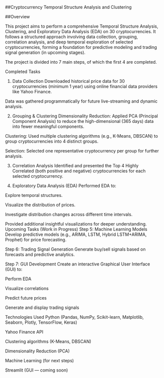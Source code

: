 ##Cryptocurrency Temporal Structure Analysis and Clustering

##Overview

This project aims to perform a comprehensive Temporal Structure Analysis, Clustering, and Exploratory Data Analysis (EDA) on 30 cryptocurrencies.
It follows a structured approach involving data collection, grouping, correlation analysis, and deep temporal exploration of selected cryptocurrencies, forming a foundation for predictive modeling and trading signal generation (in upcoming stages).

The project is divided into 7 main steps, of which the first 4 are completed.

Completed Tasks

1. Data Collection
Downloaded historical price data for 30 cryptocurrencies (minimum 1 year) using online financial data providers like Yahoo Finance.

Data was gathered programmatically for future live-streaming and dynamic analysis.

2. Grouping & Clustering
Dimensionality Reduction: Applied PCA (Principal Component Analysis) to reduce the high-dimensional (365 days) data into fewer meaningful components.

Clustering: Used multiple clustering algorithms (e.g., K-Means, DBSCAN) to group cryptocurrencies into 4 distinct groups.

Selection: Selected one representative cryptocurrency per group for further analysis.

3. Correlation Analysis
Identified and presented the Top 4 Highly Correlated (both positive and negative) cryptocurrencies for each selected cryptocurrency.

4. Exploratory Data Analysis (EDA)
Performed EDA to:

Explore temporal structures.

Visualize the distribution of prices.

Investigate distribution changes across different time intervals.

Provided additional insightful visualizations for deeper understanding.
Upcoming Tasks (Work in Progress)
Step 5: Machine Learning Models
Develop predictive models (e.g., ARIMA, LSTM, Hybrid LSTM+ARIMA, Prophet) for price forecasting.

Step 6: Trading Signal Generation
Generate buy/sell signals based on forecasts and predictive analytics.

Step 7: GUI Development
Create an interactive Graphical User Interface (GUI) to:

Perform EDA

Visualize correlations

Predict future prices

Generate and display trading signals

Technologies Used
Python (Pandas, NumPy, Scikit-learn, Matplotlib, Seaborn, Plotly, TensorFlow, Keras)

Yahoo Finance API

Clustering algorithms (K-Means, DBSCAN)

Dimensionality Reduction (PCA)

Machine Learning (for next steps)

Streamlit (GUI — coming soon)

